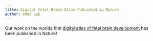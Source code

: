 ```yaml
---
title: Digital Fetal Brain Atlas Published in Nature
author: OMNI Lab
---
```


Our work on the worlds first [digital atlas of fetal brain development](https://www.nature.com/articles/s41586-023-06630-3) has been published in Nature!
